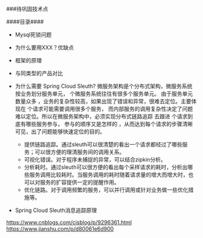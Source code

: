 

###待巩固技术点

####目录####

- Mysql死锁问题

- 为什么要用XXX？优缺点
- 框架的原理
- 与同类型的产品对比

- 为什么需要 Spring Cloud Sleuth?
        微服务架构是个分布式架构，微服务系统按业务划分服务单元， 个微服务系统往往有很多个服务单元。
        由于服务单元数量众多 ，业务的复杂性较高，如果出现了错误和异常，很难去定位。主要体现在 个请求可能需要调用很多个服务，
        而内部服务的调用复杂性决定了问题难以定位。所以在微服务架构中，必须实现分布式链路追踪 去跟进 个请求到底有哪些服务参与，
        参与的顺序又是怎样的 ，从而达到每个请求的步骤清晰可见，出了问题能够快速定位的目的。


    - 提供链路追踪。通过sleuth可以很清楚的看出一个请求都经过了哪些服务；可以很方便的理清服务间的调用关系。
    - 可视化错误。对于程序未捕捉的异常，可以结合zipkin分析。
    - 分析耗时。通过sleuth可以很方便的看出每个采样请求的耗时，分析出哪些服务调用比较耗时。当服务调用的耗时随着请求量的增大而增大时，也可以对服务的扩容提供一定的提醒作用。
    - 优化链路。对于调用频繁的服务，可以并行调用或针对业务做一些优化措施等。
- Spring Cloud Sleuth消息追踪原理



https://www.cnblogs.com/cjsblog/p/9296361.html
https://www.jianshu.com/p/d80061e6d900